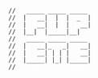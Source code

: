 ```
//   _____ _____ _____   
//  |   __|  |  |  _  |  
//  |   __|  |  |   __|  
//  |__|  |_____|__|     
//   _____ _____ _____   
//  |   __|_   _|   __|  
//  |   __| | | |   __|  
//  |_____| |_| |_____|  
//     
```

<!--<img style="width:100vw" alt="A pointless dataviz on my GitHub activities" src="https://github-readme-stats.vercel.app/api?username=Fupete&theme=graywhite&show_icons=true&include_all_commits=true&hide_rank=true">-->
